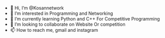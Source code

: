 - 👋 Hi, I’m @Kosannetwork
- 👀 I’m interested in Programming and Networking
- 🌱 I’m currently learning Python and C++ For Competitive Programming
- 💞️ I’m looking to collaborate on Website Or competition
- 📫 How to reach me, gmail and instagram

<!---
Kosannetwork/Kosannetwork is a ✨ special ✨ repository because its `README.md` (this file) appears on your GitHub profile.
You can click the Preview link to take a look at your changes.
--->
